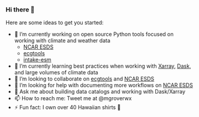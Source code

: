 ### Hi there 👋

Here are some ideas to get you started:

- 🔭 I’m currently working on open source Python tools focused on working with climate and weather data
  - [NCAR ESDS](https://github.com/NCAR/esds) 
  - [ecgtools](https://github.com/NCAR/ecgtools)
  - [intake-esm](https://github.com/intake/intake-esm) 
- 🌱 I’m currently learning best practices when working with [Xarray](https://xarray.pydata.org/en/stable/), [Dask](https://dask.org/), and large volumes of climate data
- 👯 I’m looking to collaborate on [ecgtools](https://github.com/NCAR/ecgtools) and [NCAR ESDS](https://github.com/NCAR/esds)
- 🤔 I’m looking for help with documenting more workflows on [NCAR ESDS](https://github.com/NCAR/esds)
- 💬 Ask me about building data catalogs and working with Dask/Xarray
- 📫 How to reach me: Tweet me at @mgroverwx
- ⚡ Fun fact: I own over 40 Hawaiian shirts 🌴
